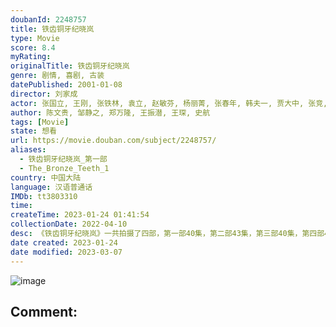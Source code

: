 ```yaml
---
doubanId: 2248757
title: 铁齿铜牙纪晓岚
type: Movie
score: 8.4
myRating: 
originalTitle: 铁齿铜牙纪晓岚
genre: 剧情, 喜剧, 古装
datePublished: 2001-01-08
director: 刘家成
actor: 张国立, 王刚, 张铁林, 袁立, 赵敏芬, 杨丽菁, 张春年, 韩夫一, 贾大中, 张竞, 舒耀瑄, 洪宗义, 韩静茹, 马兆刚, 鲍烈, 刘卫华, 孙梦泉, 闫怀礼, 向能, 潘晓莉, 杨俊勇, 孔庆三, 杜泓君
author: 陈文贵, 邹静之, 郑万隆, 王振潜, 王琛, 史航
tags: [Movie]
state: 想看
url: https://movie.douban.com/subject/2248757/
aliases:
  - 铁齿铜牙纪晓岚_第一部
  - The_Bronze_Teeth_1
country: 中国大陆
language: 汉语普通话
IMDb: tt3803310
time: 
createTime: 2023-01-24 01:41:54
collectionDate: 2022-04-10
desc: 《铁齿铜牙纪晓岚》一共拍摄了四部，第一部40集，第二部43集，第三部40集，第四部42集。该剧为第一部，清朝乾隆年间，天下呈现出一派祥和繁荣的景象，被后人称作“康乾盛世”。然而，表面上的国泰民安，...
date created: 2023-01-24
date modified: 2023-03-07
---
```


![image](p2446408143.jpg)

Comment:
---
